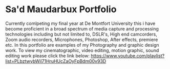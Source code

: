 # Sa'd Maudarbux Portfolio
Currently comlpeting my final year at De Montfort University this i have become proficient in a broad spectrum of media capture and processing technologies including but not limited to, DSLR's, High end camcorders, Zoom audio recorders, Microphones, Photoshop, After effects, premiere etc.
In this portfolio are examples of my Photography and graphic design work.
To view my cinematographic, video editing, motion graphic, sound editing work please click the link below:
https://www.youtube.com/playlist?list=PLbztwybWil71HruHUcZaOyFpBdm00v93D
